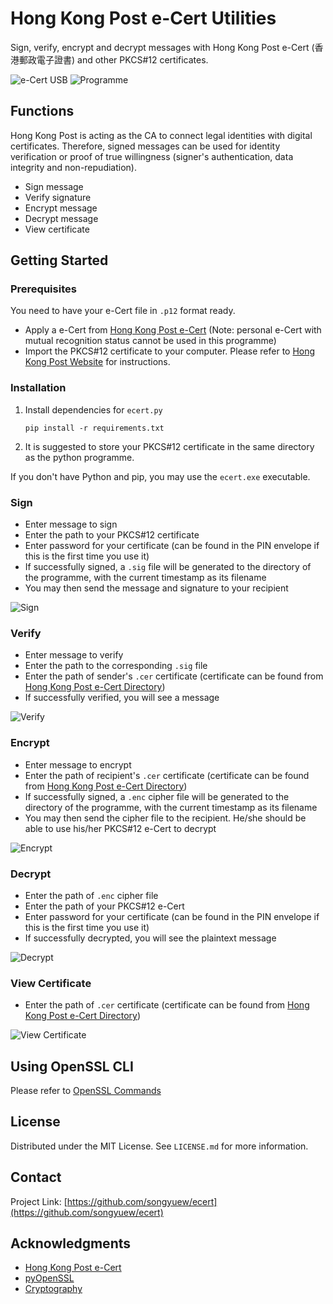 # Hong Kong Post e-Cert Utilities
Sign, verify, encrypt and decrypt messages with Hong Kong Post e-Cert (香港郵政電子證書) and other PKCS#12 certificates.

![e-Cert USB](./img/ecert_usb.jpg)
![Programme](./img/main.png)

## Functions

Hong Kong Post is acting as the CA to connect legal identities with digital certificates. Therefore, signed messages can be used for identity verification or proof of true willingness (signer's authentication, data integrity and non-repudiation).
- Sign message
- Verify signature
- Encrypt message
- Decrypt message
- View certificate

## Getting Started

### Prerequisites
You need to have your e-Cert file in `.p12` format ready. 
- Apply a e-Cert from [Hong Kong Post e-Cert](https://www.ecert.gov.hk/product/ecert/apply/certapply.html#t1) (Note: personal e-Cert with mutual recognition status cannot be used in this programme)
- Import the PKCS#12 certificate to your computer. Please refer to [Hong Kong Post Website](https://www.ecert.gov.hk/product/ecert/ecertop/index.html) for instructions.

### Installation
1. Install dependencies for `ecert.py`

    ```
    pip install -r requirements.txt
    ```

2. It is suggested to store your PKCS#12 certificate in the same directory as the python programme.

If you don't have Python and pip, you may use the `ecert.exe` executable.

### Sign
- Enter message to sign
- Enter the path to your PKCS#12 certificate
- Enter password for your certificate (can be found in the PIN envelope if this is the first time you use it)
- If successfully signed, a `.sig` file will be generated to the directory of the programme, with the current timestamp as its filename
- You may then send the message and signature to your recipient

![Sign](./img/sign.png)

### Verify
- Enter message to verify
- Enter the path to the corresponding `.sig` file
- Enter the path of sender's `.cer` certificate (certificate can be found from [Hong Kong Post e-Cert Directory](https://www.ecert.gov.hk/hkpost/app/querycertstatus/web/home?lang=english&channel=WEB&certCategory=P))
- If successfully verified, you will see a message

![Verify](./img/verify.png)

### Encrypt
- Enter message to encrypt
- Enter the path of recipient's `.cer` certificate (certificate can be found from [Hong Kong Post e-Cert Directory](https://www.ecert.gov.hk/hkpost/app/querycertstatus/web/home?lang=english&channel=WEB&certCategory=P))
- If successfully signed, a `.enc` cipher file will be generated to the directory of the programme, with the current timestamp as its filename
- You may then send the cipher file to the recipient. He/she should be able to use his/her PKCS#12 e-Cert to decrypt

![Encrypt](./img/encrypt.png)

### Decrypt
- Enter the path of `.enc` cipher file
- Enter the path of your PKCS#12 e-Cert
- Enter password for your certificate (can be found in the PIN envelope if this is the first time you use it)
- If successfully decrypted, you will see the plaintext message

![Decrypt](./img/decrypt.png)

### View Certificate
- Enter the path of `.cer` certificate (certificate can be found from [Hong Kong Post e-Cert Directory](https://www.ecert.gov.hk/hkpost/app/querycertstatus/web/home?lang=english&channel=WEB&certCategory=P))

![View Certificate](./img/view_cert.png)

## Using OpenSSL CLI
Please refer to [OpenSSL Commands](./openssl_cmd.md)

## License

Distributed under the MIT License. See `LICENSE.md` for more information.

## Contact

Project Link: [https://github.com/songyuew/ecert](https://github.com/songyuew/ecert)

## Acknowledgments

- [Hong Kong Post e-Cert](https://www.ecert.gov.hk/index.html)
- [pyOpenSSL](https://www.pyopenssl.org/en/stable/index.html)
- [Cryptography](https://cryptography.io/en/latest/)

